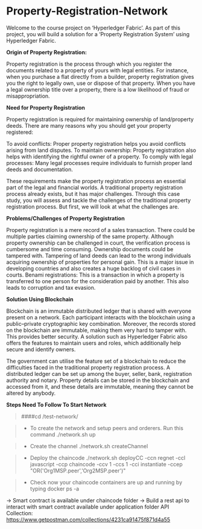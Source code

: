 # Property-Registration-Network

Welcome to the course project on ‘Hyperledger Fabric’. As part of this project, you will build a solution for a ‘Property Registration System’ using Hyperledger Fabric.

**Origin of Property Registration:**

Property registration is the process through which you register the documents related to a property of yours with legal entities. For instance, when you purchase a flat directly from a builder, property registration gives you the right to legally own, use or dispose of that property. When you have a legal ownership title over a property, there is a low likelihood of fraud or misappropriation.

**Need for Property Registration**

Property registration is required for maintaining ownership of land/property deeds. There are many reasons why you should get your property registered:

To avoid conflicts: Proper property registration helps you avoid conflicts arising from land disputes.
To maintain ownership: Property registration also helps with identifying the rightful owner of a property.
To comply with legal processes: Many legal processes require individuals to furnish proper land deeds and documentation.

These requirements make the property registration process an essential part of the legal and financial worlds. A traditional property registration process already exists, but it has major challenges. Through this case study, you will assess and tackle the challenges of the traditional property registration process. But first, we will look at what the challenges are.

**Problems/Challenges of Property Registration**

Property registration is a mere record of a sales transaction.
There could be multiple parties claiming ownership of the same property.
Although property ownership can be challenged in court, the verification process is cumbersome and time consuming.
Ownership documents could be tampered with.
Tampering of land deeds can lead to the wrong individuals acquiring ownership of properties for personal gain. This is a major issue in developing countries and also creates a huge backlog of civil cases in courts.
Benami registrations: This is a transaction in which a property is transferred to one person for the consideration paid by another. This also leads to corruption and tax evasion.

**Solution Using Blockchain**

Blockchain is an immutable distributed ledger that is shared with everyone present on a network. Each participant interacts with the blockchain using a public–private cryptographic key combination. Moreover, the records stored on the blockchain are immutable, making them very hard to tamper with. This provides better security. A solution such as Hyperledger Fabric also offers the features to maintain users and roles, which additionally help secure and identify owners.

The government can utilise the feature set of a blockchain to reduce the difficulties faced in the traditional property registration process. A distributed ledger can be set up among the buyer, seller, bank, registration authority and notary. Property details can be stored in the blockchain and accessed from it, and these details are immutable, meaning they cannot be altered by anybody.


**Steps Need To Follow To Start Network**

> ####cd /test-network/

> - To create the network and setup peers and orderers. Run this command
    ./network.sh up
 
> - Create the channel
    ./network.sh createChannel
    
> - Deploy the chaincode
     ./network.sh deployCC -ccn regnet -ccl javascript -ccp chaincode -ccv 1 -ccs 1 -cci instantiate -ccep "OR('Org1MSP.peer','Org2MSP.peer')"

> - Check now your chaincode containers are up and running by typing
     docker ps -a


-> Smart contract is available under chaincode folder
-> Build a rest api to interact with smart contract available under application folder 
     API Collection: https://www.getpostman.com/collections/4231ca91475f871d4a55


